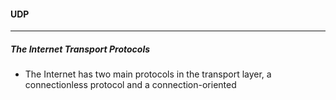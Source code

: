 #### UDP
---
##### The Internet Transport Protocols
- The Internet has two main protocols in the transport layer, a connectionless protocol and a connection-oriented